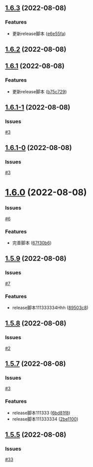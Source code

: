## [1.6.3](https://github.com/LucyHeres/canvas-mind/compare/v1.6.1...v1.6.3) (2022-08-08)


### Features

* 更新release脚本 ([e6e55fa](https://github.com/LucyHeres/canvas-mind/commit/e6e55fac02a360d7648f891a7ba2fe18952cdc4b))



## [1.6.2](https://github.com/LucyHeres/canvas-mind/compare/v1.6.1...v1.6.2) (2022-08-08)



## [1.6.1](https://github.com/LucyHeres/canvas-mind/compare/v1.6.1-1...v1.6.1) (2022-08-08)


### Features

* 更新release脚本 ([b75c729](https://github.com/LucyHeres/canvas-mind/commit/b75c7291f12d7591a80160de4a1a3a1b2ba2f817))



## [1.6.1-1](https://github.com/LucyHeres/canvas-mind/compare/v1.6.1-0...v1.6.1-1) (2022-08-08)

### Issues
[#3](https://github.com/LucyHeres/canvas-mind/issues/3)



## [1.6.1-0](https://github.com/LucyHeres/canvas-mind/compare/v1.6.0...v1.6.1-0) (2022-08-08)

### Issues
[#3](https://github.com/LucyHeres/canvas-mind/issues/3)



# [1.6.0](https://github.com/LucyHeres/canvas-mind/compare/v1.5.9...v1.6.0) (2022-08-08)

### Issues
[#6](https://github.com/LucyHeres/canvas-mind/issues/6)


### Features

* 完善脚本 ([67f30b6](https://github.com/LucyHeres/canvas-mind/commit/67f30b6414e37a2864b9876093d2bbe4a3828b4c))



## [1.5.9](https://github.com/LucyHeres/canvas-mind/compare/v1.5.8...v1.5.9) (2022-08-08)

### Issues
[#7](https://github.com/LucyHeres/canvas-mind/issues/7)


### Features

* release脚本111333334Hhh ([89503c8](https://github.com/LucyHeres/canvas-mind/commit/89503c879a262f091981cf8afad1eac1811abde5))



## [1.5.8](https://github.com/LucyHeres/canvas-mind/compare/v1.5.7...v1.5.8) (2022-08-08)

### Issues
[#2](https://github.com/LucyHeres/canvas-mind/issues/2)



## [1.5.7](https://github.com/LucyHeres/canvas-mind/compare/v1.5.6...v1.5.7) (2022-08-08)

### Issues
[#3](https://github.com/LucyHeres/canvas-mind/issues/3)


### Features

* release脚本111333 ([6bd81f8](https://github.com/LucyHeres/canvas-mind/commit/6bd81f8b6c20610219f897a1c667902b255b3e71))
* release脚本111333334 ([2be1100](https://github.com/LucyHeres/canvas-mind/commit/2be1100fd7746db065021718e39621338c737d13))



## [1.5.5](https://github.com/LucyHeres/canvas-mind/compare/v1.5.6...v1.5.5) (2022-08-08)





### Issues
[#33](https://github.com/LucyHeres/canvas-mind/issues/33)